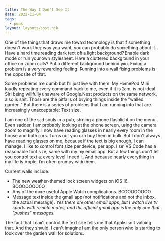 ```yaml
---
title: The Way I Don't See It
date: 2022-11-04
tags:
  - pwas
layout: layouts/post.njk
---
```

One of the things that draws me toward technology is that if something doesn't work they way you want, you can probably do something about it. Have a hard time reading dark text off a light background? Enable dark mode or run your own stylesheet. Have a cluttered background in your office on zoom calls? Put a different background behind you. Fixing a problem is a very rewarding feeling. Running into a wall fixing problems is the opposite of that.

Some problems are dumb but I'll just live with them. My HomePod Mini loudly repeating every command back to me, even if it is 2am, is not ideal. Siri being willfully unaware of Google/Nest products on the same network, also is shit. Those are the pitfalls of buying things inside the "walled garden." But there is a series of problems that I am running into that are increasingly unacceptable: Text size.

I am one of the sad souls in a pub, shining a phone flashlight on the menu. Even sadder, I am probably looking at the phone screen, using the camera zoom to magnify. I now have reading glasses in nearly every room in the house and both cars. Turns out you can buy them in bulk. But I don't always have reading glasses on me, because if the text is big enough, I can manage. I like to control font size per device, per app. I set VS Code has a reasonable font size, same with my my email app. But a few things don't let you control text at every level I need it. And because nearly everything in my life is Apple, I'm often grumpy with them.

Current walls include:

- The new weather-themed lock screen widgets on iOS 16. BOOOOOOOOO
- Any of the more useful Apple Watch complications. BOOOOOOOOO
- Message text inside the gmail app (not notifications and not the inbox, the actual message). *Yes there are other email apps, but I watch live tv sports with remote mates, and the official gmail app is the only one that "pushes" messages.* 

The fact that I can't control the text size tells me that Apple isn't valuing that. And they should. I can't imagine I am the only person who is starting to look over the garden wall for solutions.



